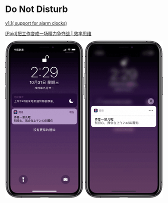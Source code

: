 # Do Not Disturb

[v1.1( support for alarm clocks)](https://www.icloud.com/shortcuts/b6b8ba9bc671415f9b27cecbdc95fcef)

[[Paid]把工作变成一场精力争夺战 | 效率思维](https://sspai.com/post/51863)

![title](img.PNG)
